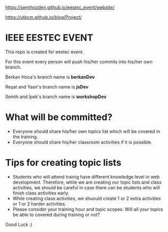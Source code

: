 https://semihozden.github.io/eestec_event/website/


https://utkcm.github.io/blog/Project/




# IEEE EESTEC EVENT
This repo is created for eestec event. 
  
  For this event every person will push his/her commits into his/her own branch.

  Berkan Hoca's branch name is **berkanDev**

  Reşat and Yasir's branch name is **jsDev** 
   
  Semih and İpek's branch name is **workshopDev**
  
  # What will be committed?
  
  * Everyone should share his/her own topics list which will be covered in the training.
  * Everyone should share his/her classroom activities if it is possible.
  
  
  # Tips for creating topic lists
  
  - Students who will attend trainig have different knowledge level in web development. Therefore, while we are creating our topic lists and class activities, we should be careful in case there can be students who will finish class activities early.
  - While creating class activities, we shuould create 1 or 2 extra activities or 1 or 2 harder activities.
  - Please consider your training hour and topic scopes. Will all your topics be able to covered during training or not?
 

Good Luck :) 
